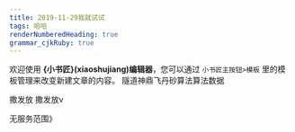 ```yaml
---
title: 2019-11-29我就试试
tags: 哈哈
renderNumberedHeading: true
grammar_cjkRuby: true
---
```



欢迎使用 **{小书匠}(xiaoshujiang)编辑器**，您可以通过 `小书匠主按钮>模板` 里的模板管理来改变新建文章的内容。
隧道神鼎飞丹砂算法算法数据
<p>
撒发放
撒发放v

无服务范围》